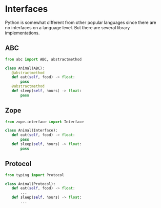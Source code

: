 # Interfaces

Python is somewhat different from other popular languages since there are no interfaces on a language level. But there are several library implementations.

## ABC

```python
from abc import ABC, abstractmethod

class Animal(ABC):
   @abstractmethod
   def eat(self, food) -> float:
       pass
   @abstractmethod
   def sleep(self, hours) -> float:
       pass
```

## Zope

```python
from zope.interface import Interface

class Animal(Interface):
   def eat(self, food) -> float:
       pass
   def sleep(self, hours) -> float:
       pass
```

## Protocol

```python
from typing import Protocol

class Animal(Protocol):
   def eat(self, food) -> float:
       ...
   def sleep(self, hours) -> float:
       ...
```
